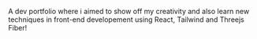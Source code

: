 A dev portfolio where i aimed to show off my creativity and also learn new techniques in front-end developement using React, Tailwind and Threejs Fiber!
